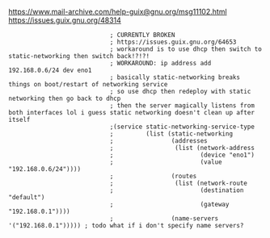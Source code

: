 https://www.mail-archive.com/help-guix@gnu.org/msg11102.html
https://issues.guix.gnu.org/48314



                                ; CURRENTLY BROKEN
                                ; https://issues.guix.gnu.org/64653
                                ; workaround is to use dhcp then switch to static-networking then switch back!?!?!
                                ; WORKAROUND: ip address add 192.168.0.6/24 dev eno1
                                ; basically static-networking breaks things on boot/restart of networking service
                                ; so use dhcp then redeploy with static networking then go back to dhcp
                                ; then the server magically listens from both interfaces lol i guess static networking doesn't clean up after itself
                                ;(service static-networking-service-type
                                ;         (list (static-networking
                                ;                (addresses
                                ;                 (list (network-address
                                ;                        (device "eno1")
                                ;                        (value "192.168.0.6/24"))))
                                ;                (routes
                                ;                 (list (network-route
                                ;                        (destination "default")
                                ;                        (gateway "192.168.0.1"))))
                                ;                (name-servers '("192.168.0.1"))))) ; todo what if i don't specify name servers?

